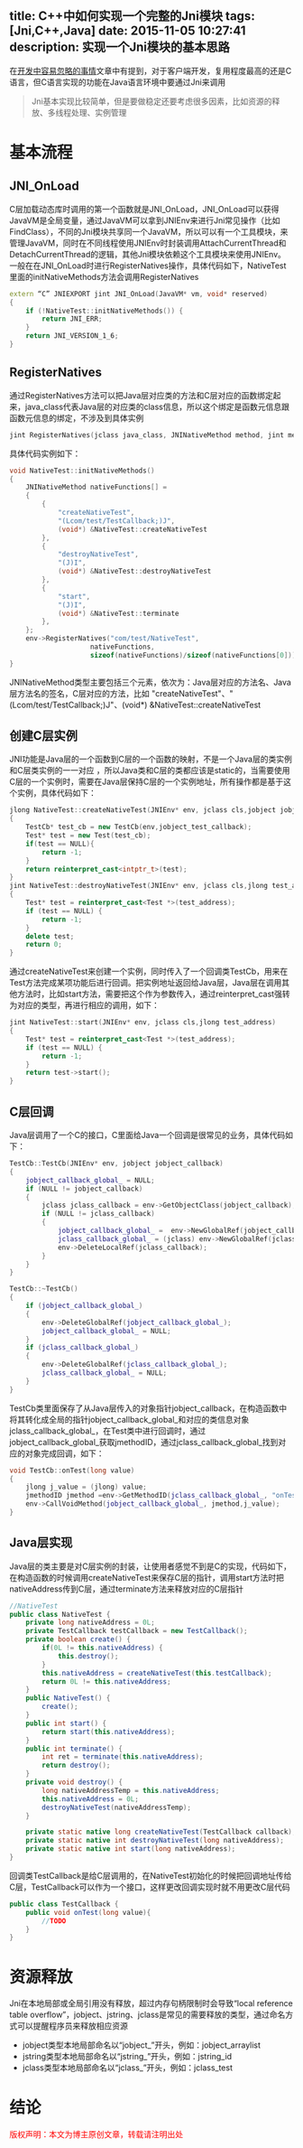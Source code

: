 title: C++中如何实现一个完整的Jni模块
tags: [Jni,C++,Java]
date: 2015-11-05 10:27:41
description: 实现一个Jni模块的基本思路
---

在[开发中容易忽略的事情](http://peter517.github.io/2015/08/20/%E5%BC%80%E5%8F%91%E4%B8%AD%E5%AE%B9%E6%98%93%E5%BF%BD%E7%95%A5%E7%9A%84%E4%BA%8B%E6%83%85/#操作系统原生语言)文章中有提到，对于客户端开发，复用程度最高的还是C语言，但C语言实现的功能在Java语言环境中要通过Jni来调用
> Jni基本实现比较简单，但是要做稳定还要考虑很多因素，比如资源的释放、多线程处理、实例管理

# 基本流程
## JNI_OnLoad
C层加载动态库时调用的第一个函数就是JNI\_OnLoad，JNI\_OnLoad可以获得JavaVM是全局变量，通过JavaVM可以拿到JNIEnv来进行Jni常见操作（比如FindClass），不同的Jni模块共享同一个JavaVM，所以可以有一个工具模块，来管理JavaVM，同时在不同线程使用JNIEnv时封装调用AttachCurrentThread和DetachCurrentThread的逻辑，其他Jni模块依赖这个工具模块来使用JNIEnv。
一般在在JNI\_OnLoad时进行RegisterNatives操作，具体代码如下，NativeTest里面的initNativeMethods方法会调用RegisterNatives
```c++
extern “C” JNIEXPORT jint JNI_OnLoad(JavaVM* vm, void* reserved)
{
    if (!NativeTest::initNativeMethods()) {
        return JNI_ERR;
    }
    return JNI_VERSION_1_6;
}
```
## RegisterNatives
通过RegisterNatives方法可以把Java层对应类的方法和C层对应的函数绑定起来，java_class代表Java层的对应类的class信息，所以这个绑定是函数元信息跟函数元信息的绑定，不涉及到具体实例
```c++
jint RegisterNatives(jclass java_class, JNINativeMethod method, jint methodLen) 
```
具体代码实例如下：
```c++
void NativeTest::initNativeMethods()
{
    JNINativeMethod nativeFunctions[] =
    {
        {
            "createNativeTest",
            "(Lcom/test/TestCallback;)J",
            (void*) &NativeTest::createNativeTest
        },
        {
            "destroyNativeTest",
            "(J)I",
            (void*) &NativeTest::destroyNativeTest
        },
        {
            "start",
            "(J)I",
            (void*) &NativeTest::terminate
        },
    };
    env->RegisterNatives("com/test/NativeTest",
                    nativeFunctions,
                    sizeof(nativeFunctions)/sizeof(nativeFunctions[0]));
}
```
JNINativeMethod类型主要包括三个元素，依次为：Java层对应的方法名、Java层方法名的签名，C层对应的方法，比如 "createNativeTest"、"(Lcom/test/TestCallback;)J"、(void*) &NativeTest::createNativeTest

## 创建C层实例
JNI功能是Java层的一个函数到C层的一个函数的映射，不是一个Java层的类实例和C层类实例的一一对应
，所以Java类和C层的类都应该是static的，当需要使用C层的一个实例时，需要在Java层保持C层的一个实例地址，所有操作都是基于这个实例，具体代码如下：
```c++
jlong NativeTest::createNativeTest(JNIEnv* env, jclass cls,jobject jobject_test_callback)
{
    TestCb* test_cb = new TestCb(env,jobject_test_callback);
    Test* test = new Test(test_cb);
    if(test == NULL){
        return -1;
    }
    return reinterpret_cast<intptr_t>(test);
}
jint NativeTest::destroyNativeTest(JNIEnv* env, jclass cls,jlong test_address)
{
    Test* test = reinterpret_cast<Test *>(test_address);
    if (test == NULL) {
        return -1;
    }
    delete test;
    return 0;
}
```
通过createNativeTest来创建一个实例，同时传入了一个回调类TestCb，用来在Test方法完成某项功能后进行回调。把实例地址返回给Java层，Java层在调用其他方法时，比如start方法，需要把这个作为参数传入，通过reinterpret_cast强转为对应的类型，再进行相应的调用，如下：
```c++
jint NativeTest::start(JNIEnv* env, jclass cls,jlong test_address)
{
    Test* test = reinterpret_cast<Test *>(test_address);
    if (test == NULL) {
        return -1;
    }
    return test->start();
}
```
## C层回调
Java层调用了一个C的接口，C里面给Java一个回调是很常见的业务，具体代码如下：
```c++
TestCb::TestCb(JNIEnv* env, jobject jobject_callback)
{
    jobject_callback_global_ = NULL;
    if (NULL != jobject_callback)
    {
        jclass jclass_callback = env->GetObjectClass(jobject_callback);
        if (NULL != jclass_callback)
        {
            jobject_callback_global_ =  env->NewGlobalRef(jobject_callback);
            jclass_callback_global_ = (jclass) env->NewGlobalRef(jclass_callback);;
            env->DeleteLocalRef(jclass_callback);
        }
    }
}

TestCb::~TestCb()
{
    if (jobject_callback_global_)
    {
        env->DeleteGlobalRef(jobject_callback_global_);
        jobject_callback_global_ = NULL;
    }
    if (jclass_callback_global_)
    {
        env->DeleteGlobalRef(jclass_callback_global_);
        jclass_callback_global_ = NULL;
    }
}
```
TestCb类里面保存了从Java层传入的对象指针jobject\_callback，在构造函数中将其转化成全局的指针jobject\_callback\_global\_和对应的类信息对象jclass\_callback\_global\_，在Test类中进行回调时，通过jobject\_callback\_global\_获取jmethodID，通过jclass\_callback\_global\_找到对应的对象完成回调，如下：
```c++
void TestCb::onTest(long value)
{
    jlong j_value = (jlong) value;
    jmethodID jmethod =env->GetMethodID(jclass_callback_global_, "onTest", "(J)V");
    env->CallVoidMethod(jobject_callback_global_, jmethod,j_value);
}
```
## Java层实现
Java层的类主要是对C层实例的封装，让使用者感觉不到是C的实现，代码如下，在构造函数的时候调用createNativeTest来保存C层的指针，调用start方法时把nativeAddress传到C层，通过terminate方法来释放对应的C层指针
```java
//NativeTest
public class NativeTest {
    private long nativeAddress = 0L;
    private TestCallback testCallback = new TestCallback();
    private boolean create() {
        if(0L != this.nativeAddress) {
            this.destroy();
        }
        this.nativeAddress = createNativeTest(this.testCallback);
        return 0L != this.nativeAddress;
    }
    public NativeTest() {
        create();
    }
    public int start() {
        return start(this.nativeAddress);
    }
    public int terminate() {
        int ret = terminate(this.nativeAddress);
        return destroy();
    }
    private void destroy() {
        long nativeAddressTemp = this.nativeAddress;
        this.nativeAddress = 0L;
        destroyNativeTest(nativeAddressTemp);
    }

    private static native long createNativeTest(TestCallback callback);
    private static native int destroyNativeTest(long nativeAddress);
    private static native int start(long nativeAddress);
}
```
回调类TestCallback是给C层调用的，在NativeTest初始化的时候把回调地址传给C层，TestCallback可以作为一个接口，这样更改回调实现时就不用更改C层代码
```java
public class TestCallback {
    public void onTest(long value){
        //TODO
    }
}
```

# 资源释放
Jni在本地局部或全局引用没有释放，超过内存句柄限制时会导致“local reference table overflow”，jobject、jstring、jclass是常见的需要释放的类型，通过命名方式可以提醒程序员来释放相应资源

- jobject类型本地局部命名以“jobject\_”开头，例如：jobject\_arraylist
- jstring类型本地局部命名以“jstring\_”开头，例如：jstring\_id
- jclass类型本地局部命名以“jclass\_”开头，例如：jclass\_test

# 结论


<font color="#FF0000">版权声明：本文为博主原创文章，转载请注明出处</font>